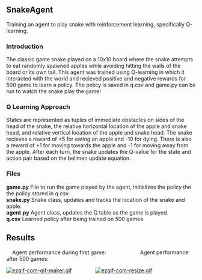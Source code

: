 ## SnakeAgent
Training an agent to play snake with reinforcement learning, specifically Q-learning. 

### Introduction
The classic game snake played on a 10x10 board where the snake attempts to eat randomly spawned apples while avoiding hitting the walls of the board or its own tail. This agent was trained using Q-learning in which it interacted with the world and recieved positive and negative rewards for 500 game to learn a policy. The policy is saved in q.csv and game.py can be run to watch the snake play the game!

### Q Learning Approach
States are represented as tuples of immediate obstacles on sides of the head of the snake, the relative horizontal location of the apple and snake head, and relative vertical location of the apple and snake head. The snake recieves a reward of +5 for eating an apple and -10 for dying. There is also a reward of +1 for moving towards the apple and -1 for moving away from the apple. After each turn, the snake updates the Q-value for the state and action pair based on the bellmen update equation. 

### Files

**game.py** File to run the game played by the agent, initializes the policy the the policy stored in q.csv.<br />
**snake.py** Snake class, updates and tracks the location of the snake and apple. <br />
**agent.py** Agent class, updates the Q table as the game is played. <br />
**q.csv** Learned policy after being trained on 500 games. 

## Results

&nbsp; &nbsp; Agent performance during first game: &nbsp; &nbsp; &nbsp; &nbsp; &nbsp; &nbsp; &nbsp; &nbsp; &nbsp; &nbsp; &nbsp; Agent performance after 500 games: <br />

[![ezgif-com-gif-maker.gif](https://i.postimg.cc/R0XN5tXP/ezgif-com-gif-maker.gif)](https://postimg.cc/Y4LpQvcg) &nbsp; &nbsp; &nbsp; &nbsp; &nbsp; &nbsp; &nbsp; &nbsp;[![ezgif-com-resize.gif](https://i.postimg.cc/8cTKFqhk/ezgif-com-resize.gif)](https://postimg.cc/PpFz9V30)



